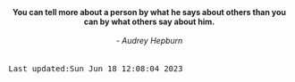 
<div align="center"><b><span>You can tell more about a person by what he says about others than you can by what others say about him.</span></b><br><br><i> - Audrey Hepburn</i></div>
<br><br><kbd>Last updated:Sun Jun 18 12:08:04 2023</kbd>